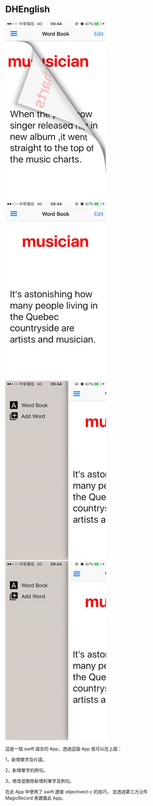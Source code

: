 # DHEnglish

![](https://github.com/DarrenHsu/DHEnglish/blob/master/Screen%20Shot/thumb_IMG_4510_1024.jpg)
![](https://github.com/DarrenHsu/DHEnglish/blob/master/Screen%20Shot/thumb_IMG_4511_1024.jpg)
![](https://github.com/DarrenHsu/DHEnglish/blob/master/Screen%20Shot/thumb_IMG_4512_1024.jpg)
![](https://github.com/DarrenHsu/DHEnglish/blob/master/Screen%20Shot/thumb_IMG_4512_1024.jpg)

這是一個 swift 語言的 App，透過這個 App 我可以在上面：

1，新增單字及片語。

2，新增單字的例句。

3，修改並刪除新增的單字及例句。

在此 App 中使用了 swift 連接 objectivect-c  的技巧，
並透過第三方元件 MagicRecord 來建置此 App。

